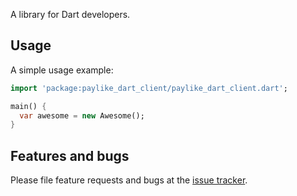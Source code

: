 A library for Dart developers.

## Usage

A simple usage example:

```dart
import 'package:paylike_dart_client/paylike_dart_client.dart';

main() {
  var awesome = new Awesome();
}
```

## Features and bugs

Please file feature requests and bugs at the [issue tracker][tracker].

[tracker]: http://example.com/issues/replaceme
